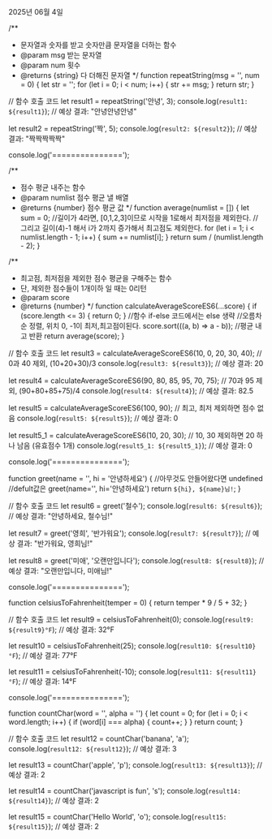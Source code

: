 2025년 06월 4일

/**
 * 문자열과 숫자를 받고 숫자만큼  문자열을 더하는 함수
 * @param msg 받는 문자열
 * @param num 횟수
 * @returns {string} 다 더해진 문자열
 */
function repeatString(msg = '', num = 0) {
  let str = '';
  for (let i = 0; i < num; i++) {
    str += msg;
  }
  return str;
}

// 함수 호출 코드
let result1 = repeatString('안녕', 3);
console.log(`result1: ${result1}`); // 예상 결과: "안녕안녕안녕"

let result2 = repeatString('짝', 5);
console.log(`result2: ${result2}`); // 예상 결과: "짝짝짝짝짝"

console.log('===============');

/**
 * 점수 평균 내주는 함수
 * @param numlist 점수 평균 낼 배열
 * @returns {number} 점수 평균 값
 */
function average(numlist = []) {
  let sum = 0;
  //길이가 4라면, [0,1,2,3]이므로 시작을 1로해서 최저점을 제외한다.
  //그리고 길이(4)-1 해서 i가 2까지 증가해서 최고점도 제외한다.
  for (let i = 1; i < numlist.length - 1; i++) {
    sum += numlist[i];
  }
  return sum / (numlist.length - 2);
}

/**
 * 최고점, 최저점을 제외한 점수 평균을 구해주는 함수
 * 단, 제외한 점수들이 1개이하 일 때는 0리턴
 * @param score
 * @returns {number}
 */
function calculateAverageScoreES6(...score) {
  if (score.length <= 3) {
    return 0;
  }
  //함수 if-else 코드에서는 else 생략
  //오름차순 정렬, 위치 0, -1이 최저,최고점이된다.
  score.sort(((a, b) => a - b));
  //평균 내고 반환
  return average(score);
}

// 함수 호출 코드
let result3 = calculateAverageScoreES6(10, 0, 20, 30, 40); // 0과 40 제외, (10+20+30)/3
console.log(`result3: ${result3}`); // 예상 결과: 20

let result4 = calculateAverageScoreES6(90, 80, 85, 95, 70, 75); // 70과 95 제외, (90+80+85+75)/4
console.log(`result4: ${result4}`); // 예상 결과: 82.5

let result5 = calculateAverageScoreES6(100, 90); // 최고, 최저 제외하면 점수 없음
console.log(`result5: ${result5}`); // 예상 결과: 0

let result5_1 = calculateAverageScoreES6(10, 20, 30); // 10, 30 제외하면 20 하나 남음 (유효점수 1개)
console.log(`result5_1: ${result5_1}`); // 예상 결과: 0


console.log('===============');

function greet(name = '', hi = '안녕하세요') {
  //아무것도 안들어왔다면 undefined
  //defult값은 greet(name='', hi='안녕하세요')
  return `${hi}, ${name}님!`;
}


// 함수 호출 코드
let result6 = greet('철수');
console.log(`result6: ${result6}`); // 예상 결과: "안녕하세요, 철수님!"

let result7 = greet('영희', '반가워요');
console.log(`result7: ${result7}`); // 예상 결과: "반가워요, 영희님!"

let result8 = greet('미애', '오랜만입니다');
console.log(`result8: ${result8}`); // 예상 결과: "오랜만입니다, 미애님!"

console.log('===============');

function celsiusToFahrenheit(temper = 0) {
  return temper * 9 / 5 + 32;
}

// 함수 호출 코드
let result9 = celsiusToFahrenheit(0);
console.log(`result9: ${result9}°F`); // 예상 결과: 32°F

let result10 = celsiusToFahrenheit(25);
console.log(`result10: ${result10}°F`); // 예상 결과: 77°F

let result11 = celsiusToFahrenheit(-10);
console.log(`result11: ${result11}°F`); // 예상 결과: 14°F

console.log('===============');

function countChar(word = '', alpha = '') {
  let count = 0;
  for (let i = 0; i < word.length; i++) {
    if (word[i] === alpha) {
      count++;
    }
  }
  return count;
}

// 함수 호출 코드
let result12 = countChar('banana', 'a');
console.log(`result12: ${result12}`); // 예상 결과: 3

let result13 = countChar('apple', 'p');
console.log(`result13: ${result13}`); // 예상 결과: 2

let result14 = countChar('javascript is fun', 's');
console.log(`result14: ${result14}`); // 예상 결과: 2

let result15 = countChar('Hello World', 'o');
console.log(`result15: ${result15}`); // 예상 결과: 2

